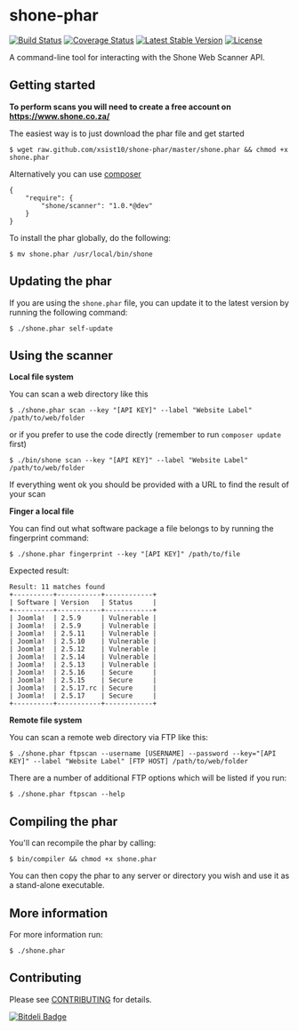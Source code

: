 shone-phar
=======

[![Build Status](https://travis-ci.org/xsist10/shone-phar.png?branch=master)](https://travis-ci.org/xsist10/shone-phar)
[![Coverage Status](https://coveralls.io/repos/xsist10/shone-phar/badge.png)](https://coveralls.io/r/xsist10/shone-phar)
[![Latest Stable Version](https://poser.pugx.org/shone/scanner/version.png)](https://packagist.org/packages/shone/scanner)
[![License](https://poser.pugx.org/shone/scanner/license.png)](https://packagist.org/packages/shone/scanner)

A command-line tool for interacting with the Shone Web Scanner API.

Getting started
-----

**To perform scans you will need to create a free account on https://www.shone.co.za/**

The easiest way is to just download the phar file and get started

    $ wget raw.github.com/xsist10/shone-phar/master/shone.phar && chmod +x shone.phar

Alternatively you can use [composer](http://www.getcomposer.org)

    {
        "require": {
            "shone/scanner": "1.0.*@dev"
        }
    }

To install the phar globally, do the following:

    $ mv shone.phar /usr/local/bin/shone


Updating the phar
-----
If you are using the `shone.phar` file, you can update it to the latest version by running the following command:

    $ ./shone.phar self-update


Using the scanner
-----

**Local file system**

You can scan a web directory like this

    $ ./shone.phar scan --key "[API KEY]" --label "Website Label" /path/to/web/folder

or if you prefer to use the code directly (remember to run `composer update` first)

    $ ./bin/shone scan --key "[API KEY]" --label "Website Label" /path/to/web/folder

If everything went ok you should be provided with a URL to find the result of your scan


**Finger a local file**

You can find out what software package a file belongs to by running the fingerprint command:

    $ ./shone.phar fingerprint --key "[API KEY]" /path/to/file


Expected result:

    Result: 11 matches found
    +----------+-----------+------------+
    | Software | Version   | Status     |
    +----------+-----------+------------+
    | Joomla!  | 2.5.9     | Vulnerable |
    | Joomla!  | 2.5.9     | Vulnerable |
    | Joomla!  | 2.5.11    | Vulnerable |
    | Joomla!  | 2.5.10    | Vulnerable |
    | Joomla!  | 2.5.12    | Vulnerable |
    | Joomla!  | 2.5.14    | Vulnerable |
    | Joomla!  | 2.5.13    | Vulnerable |
    | Joomla!  | 2.5.16    | Secure     |
    | Joomla!  | 2.5.15    | Secure     |
    | Joomla!  | 2.5.17.rc | Secure     |
    | Joomla!  | 2.5.17    | Secure     |
    +----------+-----------+------------+



**Remote file system**

You can scan a remote web directory via FTP like this:

    $ ./shone.phar ftpscan --username [USERNAME] --password --key="[API KEY]" --label "Website Label" [FTP HOST] /path/to/web/folder

There are a number of additional FTP options which will be listed if you run:

    $ ./shone.phar ftpscan --help



Compiling the phar
-----
You'll can recompile the phar by calling:

    $ bin/compiler && chmod +x shone.phar

You can then copy the phar to any server or directory you wish and use it as a stand-alone executable.


More information
-----

For more information run:

    $ ./shone.phar



Contributing
----

Please see [CONTRIBUTING](https://github.com/xsist10/shone-phar/blob/master/CONTRIBUTING.md) for details.


[![Bitdeli Badge](https://d2weczhvl823v0.cloudfront.net/xsist10/shone-phar/trend.png)](https://bitdeli.com/free "Bitdeli Badge")
